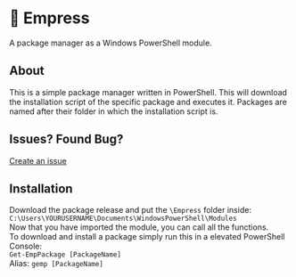 # 👑 Empress
A package manager as a Windows PowerShell module.


## About
This is a simple package manager written in PowerShell.
This will download the installation script of the specific package and executes it.
Packages are named after their folder in which the installation script is.

## Issues? Found Bug?
[Create an issue](https://github.com/Neocky/Empress/issues/new/choose)

## Installation
Download the package release and put the ```\Empress``` folder inside:
```C:\Users\YOURUSERNAME\Documents\WindowsPowerShell\Modules```  
Now that you have imported the module, you can call all the functions.  
To download and install a package simply run this in a elevated PowerShell Console:  
```Get-EmpPackage [PackageName]```  
Alias: ```gemp [PackageName]```
